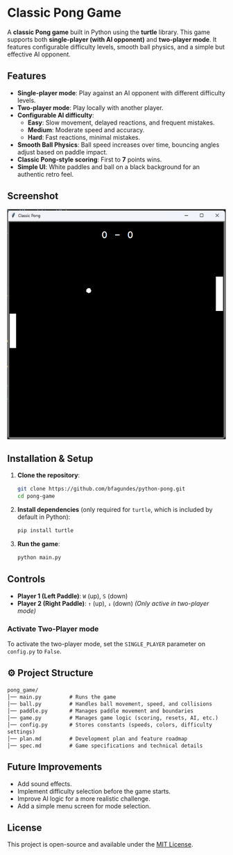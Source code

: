 # Classic Pong Game

A **classic Pong game** built in Python using the **turtle** library. This game supports both **single-player (with AI opponent)** and **two-player mode**. It features configurable difficulty levels, smooth ball physics, and a simple but effective AI opponent.

## Features

- **Single-player mode**: Play against an AI opponent with different difficulty levels.
- **Two-player mode**: Play locally with another player.
- **Configurable AI difficulty**:
  - **Easy**: Slow movement, delayed reactions, and frequent mistakes.
  - **Medium**: Moderate speed and accuracy.
  - **Hard**: Fast reactions, minimal mistakes.
- **Smooth Ball Physics**: Ball speed increases over time, bouncing angles adjust based on paddle impact.
- **Classic Pong-style scoring**: First to **7** points wins.
- **Simple UI**: White paddles and ball on a black background for an authentic retro feel.

## Screenshot
![An screenshot of the Pong Game](images/screenshot.png)

## Installation & Setup

1. **Clone the repository**:
   ```sh
   git clone https://github.com/bfagundes/python-pong.git
   cd pong-game
   ```

2. **Install dependencies** (only required for `turtle`, which is included by default in Python):
   ```sh
   pip install turtle
   ```

3. **Run the game**:
   ```sh
   python main.py
   ```

## Controls

- **Player 1 (Left Paddle)**: `W` (up), `S` (down)
- **Player 2 (Right Paddle)**: `↑` (up), `↓` (down) *(Only active in two-player mode)*

### Activate Two-Player mode
To activate the two-player mode, set the `SINGLE_PLAYER` parameter on `config.py` to `False`.

## ⚙️ Project Structure

```
pong_game/
│── main.py         # Runs the game  
│── ball.py         # Handles ball movement, speed, and collisions  
│── paddle.py       # Manages paddle movement and boundaries  
│── game.py         # Manages game logic (scoring, resets, AI, etc.)  
│── config.py       # Stores constants (speeds, colors, difficulty settings)  
│── plan.md         # Development plan and feature roadmap  
│── spec.md         # Game specifications and technical details  
```

## Future Improvements
- Add sound effects.
- Implement difficulty selection before the game starts.
- Improve AI logic for a more realistic challenge.
- Add a simple menu screen for mode selection.

## License
This project is open-source and available under the [MIT License](LICENSE).